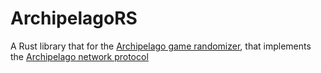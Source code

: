 # ArchipelagoRS

A Rust library that for the [Archipelago game randomizer](archipelago.gg), that implements the [Archipelago network protocol](https://github.com/ArchipelagoMW/Archipelago/blob/main/docs/network%20protocol.md)


